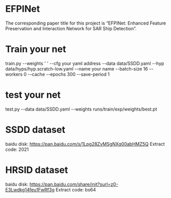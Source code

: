 # EFPINet
The corresponding paper title for this project is “EFPINet: Enhanced Feature Preservation and Interaction Network for SAR Ship Detection”.


# Train your net
train.py --weights ' ' --cfg your yaml address --data data/SSDD.yaml --hyp data/hyps/hyp.scratch-low.yaml --name your name --batch-size 16 --workers 0 --cache --epochs 300 --save-period 1

# test your net
test.py --data data/SSDD.yaml --weights runs/train/exp/weights/best.pt

# SSDD dataset
baidu disk: https://pan.baidu.com/s/1Lpg28ZvMSgNXq00abHMZ5Q
Extract code: 2021 

# HRSID dataset
baidu disk: https://pan.baidu.com/share/init?surl=z0-E3Lwdkg14feu1FwRf3g 
Extract code: bs64 
